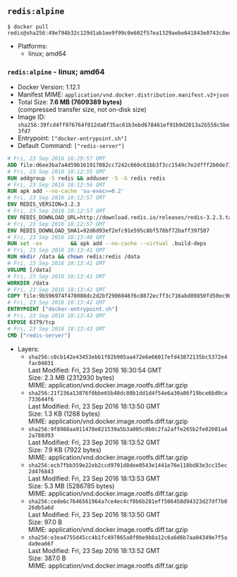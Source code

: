 ## `redis:alpine`

```console
$ docker pull redis@sha256:49e794b32c129d1ab1ee9f99c0e602f57ea1329aebe641843e0743c8ee336a7e
```

-	Platforms:
	-	linux; amd64

### `redis:alpine` - linux; amd64

-	Docker Version: 1.12.1
-	Manifest MIME: `application/vnd.docker.distribution.manifest.v2+json`
-	Total Size: **7.6 MB (7609389 bytes)**  
	(compressed transfer size, not on-disk size)
-	Image ID: `sha256:39fcd4ff976764f012da0f35ac61b3ebd678461ef91b9d2013a2b558c5be3fd7`
-	Entrypoint: `["docker-entrypoint.sh"]`
-	Default Command: `["redis-server"]`

```dockerfile
# Fri, 23 Sep 2016 16:29:57 GMT
ADD file:d6ee3ba7a4d59b161917082cc7242c660c61bb3f3cc1549c7e2dfff2b0de7104 in / 
# Fri, 23 Sep 2016 18:12:55 GMT
RUN addgroup -S redis && adduser -S -G redis redis
# Fri, 23 Sep 2016 18:12:56 GMT
RUN apk add --no-cache 'su-exec>=0.2'
# Fri, 23 Sep 2016 18:12:57 GMT
ENV REDIS_VERSION=3.2.3
# Fri, 23 Sep 2016 18:12:57 GMT
ENV REDIS_DOWNLOAD_URL=http://download.redis.io/releases/redis-3.2.3.tar.gz
# Fri, 23 Sep 2016 18:12:57 GMT
ENV REDIS_DOWNLOAD_SHA1=92d6d93ef2efc91e595c8bf578bf72baff397507
# Fri, 23 Sep 2016 18:13:40 GMT
RUN set -ex 		&& apk add --no-cache --virtual .build-deps 		gcc 		linux-headers 		make 		musl-dev 		tar 		&& wget -O redis.tar.gz "$REDIS_DOWNLOAD_URL" 	&& echo "$REDIS_DOWNLOAD_SHA1 *redis.tar.gz" | sha1sum -c - 	&& mkdir -p /usr/src/redis 	&& tar -xzf redis.tar.gz -C /usr/src/redis --strip-components=1 	&& rm redis.tar.gz 		&& grep -q '^#define CONFIG_DEFAULT_PROTECTED_MODE 1$' /usr/src/redis/src/server.h 	&& sed -ri 's!^(#define CONFIG_DEFAULT_PROTECTED_MODE) 1$!\1 0!' /usr/src/redis/src/server.h 	&& grep -q '^#define CONFIG_DEFAULT_PROTECTED_MODE 0$' /usr/src/redis/src/server.h 		&& make -C /usr/src/redis 	&& make -C /usr/src/redis install 		&& rm -r /usr/src/redis 		&& apk del .build-deps
# Fri, 23 Sep 2016 18:13:41 GMT
RUN mkdir /data && chown redis:redis /data
# Fri, 23 Sep 2016 18:13:41 GMT
VOLUME [/data]
# Fri, 23 Sep 2016 18:13:41 GMT
WORKDIR /data
# Fri, 23 Sep 2016 18:13:42 GMT
COPY file:9b596974f478088dc2d2bf2906046f6c8872ecff3c716abd89850fd50ec90c47 in /usr/local/bin/ 
# Fri, 23 Sep 2016 18:13:42 GMT
ENTRYPOINT ["docker-entrypoint.sh"]
# Fri, 23 Sep 2016 18:13:43 GMT
EXPOSE 6379/tcp
# Fri, 23 Sep 2016 18:13:43 GMT
CMD ["redis-server"]
```

-	Layers:
	-	`sha256:c0cb142e43453ebb1f82b905aa472e6e66017efd43872135bc5372e4fac04031`  
		Last Modified: Fri, 23 Sep 2016 16:30:54 GMT  
		Size: 2.3 MB (2312930 bytes)  
		MIME: application/vnd.docker.image.rootfs.diff.tar.gzip
	-	`sha256:21f236a13876f0bbe65b40dc80b1dd1d4f54e6a30a86f19bce6bd0ca733644f6`  
		Last Modified: Fri, 23 Sep 2016 18:13:50 GMT  
		Size: 1.3 KB (1268 bytes)  
		MIME: application/vnd.docker.image.rootfs.diff.tar.gzip
	-	`sha256:9f8988aa911478e821539a5b3a005c0b0c2fa2affe265b2fe02601a42a788d93`  
		Last Modified: Fri, 23 Sep 2016 18:13:52 GMT  
		Size: 7.9 KB (7922 bytes)  
		MIME: application/vnd.docker.image.rootfs.diff.tar.gzip
	-	`sha256:ecb7fbb359e22eb2ccd9701d8dee0543e1441e76e118bd83e3cc15ec2d476843`  
		Last Modified: Fri, 23 Sep 2016 18:13:53 GMT  
		Size: 5.3 MB (5286785 bytes)  
		MIME: application/vnd.docker.image.rootfs.diff.tar.gzip
	-	`sha256:cede6c7646561964a7ce4ec4cf0b6b281eff506458d94323d27df7b026db5a6d`  
		Last Modified: Fri, 23 Sep 2016 18:13:50 GMT  
		Size: 97.0 B  
		MIME: application/vnd.docker.image.rootfs.diff.tar.gzip
	-	`sha256:e3ea4755d45cc4b1fc497865a8f0be9b8a12c6a6d6b7aa04349e7f5ada9ea66f`  
		Last Modified: Fri, 23 Sep 2016 18:13:52 GMT  
		Size: 387.0 B  
		MIME: application/vnd.docker.image.rootfs.diff.tar.gzip
